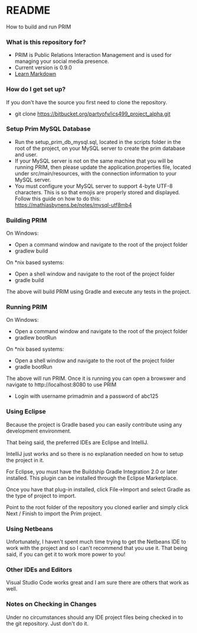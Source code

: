 # README #

How to build and run PRIM

### What is this repository for? ###

* PRIM is Public Relations Interaction Management and is used for managing your social media presence.
* Current version is 0.9.0
* [Learn Markdown](https://bitbucket.org/tutorials/markdowndemo)

### How do I get set up? ###

If you don't have the source you first need to clone the repository.

* git clone https://bitbucket.org/partyofv/ics499_project_alpha.git

### Setup Prim MySQL Database ###

* Run the setup_prim_db_mysql.sql, located in the scripts folder in the root of the project, on your MySQL server to create the prim database and user.
* If your MySQL server is not on the same machine that you will be running PRIM, then please update the application.properties file, located under src/main/resources, with the connection information to your MySQL server.
* You must configure your MySQL server to support 4-byte UTF-8 characters. This is so that emojis are properly stored and displayed. Follow this guide on how to do this: https://mathiasbynens.be/notes/mysql-utf8mb4

### Building PRIM ###

On Windows:

* Open a command window and navigate to the root of the project folder
* gradlew build

On *nix based systems:

* Open a shell window and navigate to the root of the project folder
* gradle build

The above will build PRIM using Gradle and execute any tests in the project.

### Running PRIM ###

On Windows:

* Open a command window and navigate to the root of the project folder
* gradlew bootRun

On *nix based systems:

* Open a shell window and navigate to the root of the project folder
* gradle bootRun

The above will run PRIM. Once it is running you can open a browswer and navigate to http://localhost:8080 to use PRIM

* Login with username primadmin and a password of abc125

### Using Eclipse ###

Because the project is Gradle based you can easily contribute using any development environment.

That being said, the preferred IDEs are Eclipse and IntelliJ.

IntelliJ just works and so there is no explanation needed on how to setup the project in it.

For Eclipse, you must have the Buildship Gradle Integration 2.0 or later installed. This plugin can be installed through the Eclipse Marketplace.

Once you have that plug-in installed, click File->Import and select Gradle as the type of project to import.

Point to the root folder of the repository you cloned earlier and simply click Next / Finish to import the Prim project.

### Using Netbeans ###

Unfortunately, I haven't spent much time trying to get the Netbeans IDE to work with the project and so I can't recommend that you use it. That being said, if you can get it to work more power to you!

### Other IDEs and Editors ###

Visual Studio Code works great and I am sure there are others that work as well.

### Notes on Checking in Changes ###

Under no circumstances should any IDE project files being checked in to the git repository. Just don't do it.
